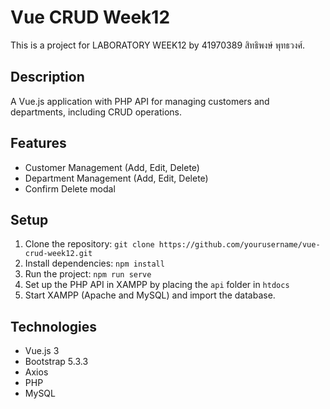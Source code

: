 # Vue CRUD Week12

This is a project for LABORATORY WEEK12 by 41970389 สิทธิพงษ์ พุทธวงศ์.

## Description
A Vue.js application with PHP API for managing customers and departments, including CRUD operations.

## Features
- Customer Management (Add, Edit, Delete)
- Department Management (Add, Edit, Delete)
- Confirm Delete modal

## Setup
1. Clone the repository: `git clone https://github.com/yourusername/vue-crud-week12.git`
2. Install dependencies: `npm install`
3. Run the project: `npm run serve`
4. Set up the PHP API in XAMPP by placing the `api` folder in `htdocs`
5. Start XAMPP (Apache and MySQL) and import the database.

## Technologies
- Vue.js 3
- Bootstrap 5.3.3
- Axios
- PHP
- MySQL

